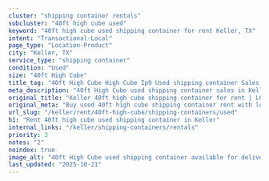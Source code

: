 ```yaml
---
cluster: "shipping container rentals"
subcluster: "40ft high cube used"
keyword: "40ft high cube used shipping container for rent Keller, TX"
intent: "Transactional-Local"
page_type: "Location-Product"
city: "Keller, TX"
service_type: "shipping container"
condition: "Used"
size: "40ft High Cube"
title_tag: "40ft High Cube High Cube Ip9 Used shipping container Sales in Keller | LC Container"
meta_description: "40ft High Cube used shipping container sales in Keller. High cube containers with extra height. Fast delivery, competitive pricing. Serving shipping containers area. Quote ID: AQE. Call (214) 524-4168 for your free quote today."
original_title: "Keller 40ft high cube shipping container for rent | LC"
original_meta: "Buy used 40ft high cube shipping container rent with local delivery in Keller, TX. LC Container — local Since 2003. Request a fast quote today."
url_slug: "/keller/rent/40ft-high-cube/shipping-containers/used"
h1: "Rent 40ft high cube used shipping container in Keller"
internal_links: "/keller/shipping-containers/rentals"
priority: 3
notes: "2"
noindex: true
image_alt: "40ft High Cube used shipping container available for delivery in Keller"
last_updated: "2025-10-21"
---
```


<!-- TODO: Add unique city/inventory copy, images, and internal links here. -->
